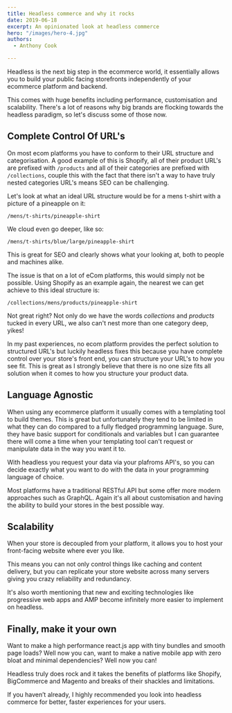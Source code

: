 ```yaml
---
title: Headless commerce and why it rocks
date: 2019-06-18
excerpt: An opinionated look at headless commerce 
hero: "/images/hero-4.jpg"
authors:
  - Anthony Cook

---
```




Headless is the next big step in the ecommerce world, it essentially  allows you to build your public facing storefronts independently of your ecommerce platform and backend.

This comes with huge benefits including performance, customisation and scalability. There's a lot of reasons why big brands are flocking towards the headless paradigm, so let's discuss some of those now.

## Complete Control Of URL's

On most ecom platforms you have to conform to their URL structure and categorisation. A good example of this is Shopify, all of their product URL's are prefixed with `/products` and all of their categories are prefixed with `/collections`, couple this with the fact that there isn't a way to have truly nested categories URL's means SEO can be challenging.

Let's look at what an ideal URL structure would be for a mens t-shirt with a picture of a pineapple on it:

```/mens/t-shirts/pineapple-shirt```

We cloud even go deeper, like so:

    /mens/t-shirts/blue/large/pineapple-shirt

This is great for SEO and clearly shows what your looking at, both to people and machines alike. 

The issue is that on a lot of eCom platforms, this would simply not be possible. Using Shopify as an example again, the nearest we can get achieve to this ideal structure is:

```/collections/mens/products/pineapple-shirt```

Not great right? Not only do we have the words *collections* and *products* tucked in every URL, we also can't nest more than one category deep, yikes!

In my past experiences, no ecom platform provides the perfect solution to structured URL's but luckily headless fixes this because you have complete control over your store's front end, you can structure your URL's to how you see fit.  This is great as I strongly believe that there is no one size fits all solution when it comes to how you structure your product data.

## Language Agnostic

When using any ecommerce platform it usually comes with a templating tool to build themes. This is great but unfortunately they tend to be limited in what they can do compared to a fully fledged programming language. Sure, they have basic support for conditionals and variables but I can guarantee there will come a time when your templating tool can't request or manipulate data in the way you want it to.

With headless you request your data via your plafroms API's, so you can decide exactly what you want to do with the data in your programming language of choice. 

Most platforms have a traditional RESTful API but some offer more modern approaches such as GraphQL. Again it's all about customisation and having the ability to build your stores in the best possible way.

## Scalability 

When your store is decoupled from your platform, it allows you to host your front-facing website where ever you like.

This means you can not only control things like caching and content delivery, but you can replicate your store website across many servers giving you crazy reliability and redundancy.

It's also worth mentioning that new and exciting technologies like progressive web apps and AMP become infinitely more easier to implement on headless.

## Finally, make it your own

Want to make a high performance react.js app with tiny bundles and smooth page loads? Well now you can, want to make a native mobile app with zero bloat and minimal dependencies? Well now you can!

Headless truly does rock and it takes the benefits of platforms like Shopify, BigCommerce and Magento and breaks of their shackles and limitations.

If you haven’t already, I highly recommended you look into headless commerce for better, faster experiences for your users.